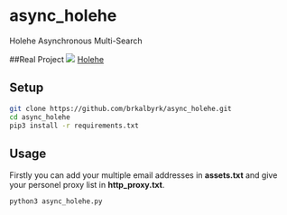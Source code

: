 # async_holehe
Holehe Asynchronous Multi-Search 

##Real Project
![](https://files.catbox.moe/5we2ya.png)
[Holehe](https://github.com/megadose/holehe)

## Setup
```bash
git clone https://github.com/brkalbyrk/async_holehe.git
cd async_holehe
pip3 install -r requirements.txt
```

## Usage
Firstly you can add your multiple email addresses in **assets.txt** and give your personel proxy list in **http_proxy.txt**.

```
python3 async_holehe.py
```
